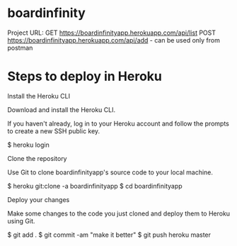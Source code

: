 # boardinfinity

Project URL: 
GET  https://boardinfinityapp.herokuapp.com/api/list
POST https://boardinfinityapp.herokuapp.com/api/add   - can be used only from postman



Steps to deploy in Heroku
=========================
Install the Heroku CLI

Download and install the Heroku CLI.

If you haven't already, log in to your Heroku account and follow the prompts to create a new SSH public key.

$ heroku login

Clone the repository

Use Git to clone boardinfinityapp's source code to your local machine.

$ heroku git:clone -a boardinfinityapp
$ cd boardinfinityapp

Deploy your changes

Make some changes to the code you just cloned and deploy them to Heroku using Git.

$ git add .
$ git commit -am "make it better"
$ git push heroku master
